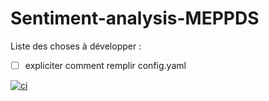 # Sentiment-analysis-MEPPDS

Liste des choses à développer :
- [ ] expliciter comment remplir config.yaml

[![ci](https://github.com/TitouanBorderies/Sentiment-analysis-MEPPDS/actions/workflows/prod.yml/badge.svg)](https://github.com/TitouanBorderies/Sentiment-analysis-MEPPDS/actions/workflows/prod.yml)
